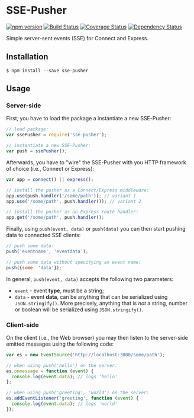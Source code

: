 # SSE-Pusher
[![npm version](https://badge.fury.io/js/sse-pusher.svg)](http://badge.fury.io/js/sse-pusher)
[![Build Status](https://travis-ci.org/pgaubatz/node-sse-pusher.svg?branch=master)](https://travis-ci.org/pgaubatz/node-sse-pusher)
[![Coverage Status](https://coveralls.io/repos/pgaubatz/node-sse-pusher/badge.svg?branch=master)](https://coveralls.io/r/pgaubatz/node-sse-pusher?branch=master)
[![Dependency Status](https://david-dm.org/pgaubatz/node-sse-pusher.svg)](https://david-dm.org/pgaubatz/node-sse-pusher)

Simple server-sent events (SSE) for Connect and Express.

## Installation

```
$ npm install --save sse-pusher
```
    
## Usage

### Server-side

First, you have to load the package a instantiate a new SSE-Pusher:

```javascript
// load package:
var ssePusher = require('sse-pusher'); 

// instantiate a new SSE-Pusher:
var push = ssePusher(); 
```

Afterwards, you have to "wire" the SSE-Pusher with you HTTP framework of choice (i.e., Connect or Express):

```javascript
var app = connect() || express();

// install the pusher as a Connect/Express middleware:
app.use(push.handler('/some/path')); // variant 1
app.use('/some/path', push.handler()); // variant 2

// install the pusher as an Express route handler:
app.get('/some/path', push.handler();
```

Finally, using `push(event, data)` or `push(data)` you can then start pushing data to connected SSE clients:
```javascript
// push some data:
push('eventname', 'eventdata');

// push some data without specifying an event name:
push({some: 'data'});
```

In general, `push(event, data)` accepts the following two parameters:
- `event` - event **type**, must be a string;
- `data` - event **data**, can be anything that can be serialized using `JSON.stringify()`. More precisely, anything that is *not* a string, number or boolean will be serialized using `JSON.stringify()`.

### Client-side

On the client (i.e., the Web browser) you may then listen to the server-side emitted messages using the following code:

```javascript
var es = new EventSource('http://localhost:3000/some/path');

// when using push('hello') on the server:
es.onmessage = function (event) {
  console.log(event.data); // logs 'hello'
};

// when using push('greeting', 'world') on the server:
es.addEventListener('greeting', function (event) {
  console.log(event.data); // logs 'world'
});
```

